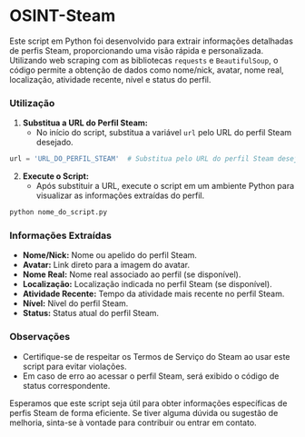 # OSINT-Steam

Este script em Python foi desenvolvido para extrair informações detalhadas de perfis Steam, proporcionando uma visão rápida e personalizada. Utilizando web scraping com as bibliotecas `requests` e `BeautifulSoup`, o código permite a obtenção de dados como nome/nick, avatar, nome real, localização, atividade recente, nível e status do perfil.

### Utilização

1. **Substitua a URL do Perfil Steam:**
   - No início do script, substitua a variável `url` pelo URL do perfil Steam desejado.

```python
url = 'URL_DO_PERFIL_STEAM'  # Substitua pelo URL do perfil Steam desejado
```

2. **Execute o Script:**
   - Após substituir a URL, execute o script em um ambiente Python para visualizar as informações extraídas do perfil.

```bash
python nome_do_script.py
```

### Informações Extraídas

- **Nome/Nick:** Nome ou apelido do perfil Steam.
- **Avatar:** Link direto para a imagem do avatar.
- **Nome Real:** Nome real associado ao perfil (se disponível).
- **Localização:** Localização indicada no perfil Steam (se disponível).
- **Atividade Recente:** Tempo da atividade mais recente no perfil Steam.
- **Nível:** Nível do perfil Steam.
- **Status:** Status atual do perfil Steam.

### Observações

- Certifique-se de respeitar os Termos de Serviço do Steam ao usar este script para evitar violações.
- Em caso de erro ao acessar o perfil Steam, será exibido o código de status correspondente.

Esperamos que este script seja útil para obter informações específicas de perfis Steam de forma eficiente. Se tiver alguma dúvida ou sugestão de melhoria, sinta-se à vontade para contribuir ou entrar em contato.
